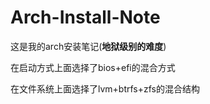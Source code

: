 # Arch-Install-Note

这是我的arch安装笔记(**地狱级别的难度**)

在启动方式上面选择了bios+efi的混合方式

在文件系统上面选择了lvm+btrfs+zfs的混合结构

